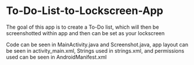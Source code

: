 # To-Do-List-to-Lockscreen-App

The goal of this app is to create a To-Do list, which will then be screenshotted within app and then can be set as your lockscreen

Code can be seen in MainActivity.java and Screenshot.java, app layout can be seen in 
activity_main.xml, Strings used in strings.xml, and permissions used can be seen in AndroidManifest.xml

